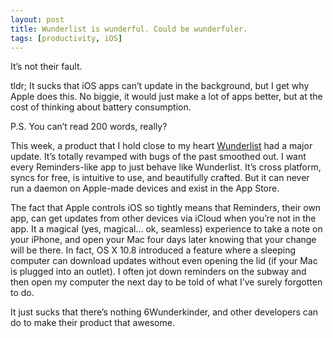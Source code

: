 ```yaml
---
layout: post
title: Wunderlist is wunderful. Could be wunderfuler. 
tags: [productivity, iOS]
---
```


It’s not their fault.

tldr; It sucks that iOS apps can’t update in the background, but I get why Apple does this. No biggie, it would just make a lot of apps better, but at the cost of thinking about battery consumption. 

P.S. You can’t read 200 words, really?

This week, a product that I hold close to my heart [Wunderlist](https://www.wunderlist.com/home) had a major update. It’s totally revamped with bugs of the past smoothed out. I want every Reminders-like app to just behave like Wunderlist. It’s cross platform, syncs for free, is intuitive to use, and beautifully crafted. But it can never run a daemon on Apple-made devices and exist in the App Store.

The fact that Apple controls iOS so tightly means that Reminders, their own app, can get updates from other devices via iCloud when you’re not in the app. It a magical (yes, magical… ok, seamless) experience to take a note on your iPhone, and open your Mac four days later knowing that your change will be there. In fact, OS X 10.8 introduced a feature where a sleeping computer can download updates without even opening the lid (if your Mac is plugged into an outlet). I often jot down reminders on the subway and then open my computer the next day to be told of what I’ve surely forgotten to do.

It just sucks that there’s nothing 6Wunderkinder, and other developers can do to make their product that awesome.
